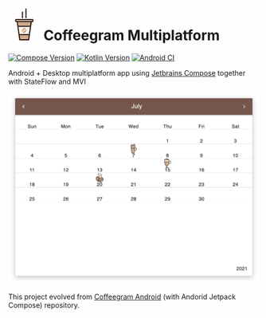 # ![](images/icon.png) Coffeegram Multiplatform

[![Compose Version](https://img.shields.io/badge/JetBrains%20Compose-0.5.0--build270-yellow)](https://github.com/JetBrains/compose-jb)
[![Kotlin Version](https://img.shields.io/badge/Kotlin-1.5.21-blue.svg)](https://kotlinlang.org)
[![Android CI](https://github.com/phansier/Coffeegram-Desktop/actions/workflows/android.yml/badge.svg)](https://github.com/phansier/Coffeegram-Desktop/actions/workflows/android.yml)

Android + Desktop multiplatform app using [Jetbrains Compose](https://github.com/JetBrains/compose-jb) together with StateFlow and MVI

![](images/desktop.png)

This project evolved from [Coffeegram Android](https://github.com/phansier/Coffeegram) (with Andorid Jetpack Compose) repository.
 